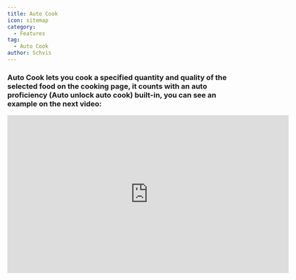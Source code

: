 ```yaml
---
title: Auto Cook
icon: sitemap
category:
  - Features
tag:
  - Auto Cook
author: Schvis
---
```


### Auto Cook lets you cook a specified quantity and quality of the selected food on the cooking page, it counts with an auto proficiency (Auto unlock auto cook) built-in, you can see an example on the next video:
<iframe width="640" height="360" src="https://www.youtube.com/embed/T_X13AXiAiY?list=PL5eI1Tb64p56g27qfYk7VuFTz4FK6YrKa" title="Korepi - Auto Cook" frameborder="0" allow="accelerometer; autoplay; clipboard-write; encrypted-media; gyroscope; picture-in-picture; web-share" allowfullscreen></iframe>